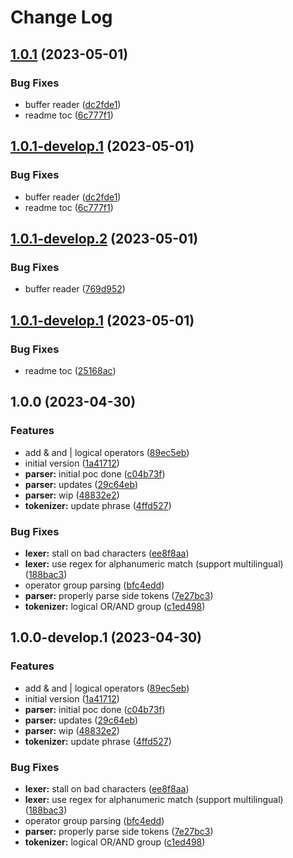 # Change Log

## [1.0.1](https://github.com/chenasraf/search-ast-parser-js/compare/v1.0.0...v1.0.1) (2023-05-01)


### Bug Fixes

* buffer reader ([dc2fde1](https://github.com/chenasraf/search-ast-parser-js/commit/dc2fde1da40fc120d5624973b241cc5a7424f2d5))
* readme toc ([6c777f1](https://github.com/chenasraf/search-ast-parser-js/commit/6c777f1bdd53a75cba5e1fad44ddb697f70ff8b8))

## [1.0.1-develop.1](https://github.com/chenasraf/search-ast-parser-js/compare/v1.0.0...v1.0.1-develop.1) (2023-05-01)


### Bug Fixes

* buffer reader ([dc2fde1](https://github.com/chenasraf/search-ast-parser-js/commit/dc2fde1da40fc120d5624973b241cc5a7424f2d5))
* readme toc ([6c777f1](https://github.com/chenasraf/search-ast-parser-js/commit/6c777f1bdd53a75cba5e1fad44ddb697f70ff8b8))

## [1.0.1-develop.2](https://github.com/chenasraf/search-ast-parser-js/compare/v1.0.1-develop.1...v1.0.1-develop.2) (2023-05-01)


### Bug Fixes

* buffer reader ([769d952](https://github.com/chenasraf/search-ast-parser-js/commit/769d952f42fed310ba23e3aa73ef24f3dabe5065))

## [1.0.1-develop.1](https://github.com/chenasraf/search-ast-parser-js/compare/v1.0.0...v1.0.1-develop.1) (2023-05-01)


### Bug Fixes

* readme toc ([25168ac](https://github.com/chenasraf/search-ast-parser-js/commit/25168acfee55f1e813e3555d364f53105aad9319))

## 1.0.0 (2023-04-30)


### Features

* add & and | logical operators ([89ec5eb](https://github.com/chenasraf/search-ast-parser-js/commit/89ec5ebd8013f3894cdbeec9e944f9abcebdbf5b))
* initial version ([1a41712](https://github.com/chenasraf/search-ast-parser-js/commit/1a41712062d1760d0513505f73398cc237e943cc))
* **parser:** initial poc done ([c04b73f](https://github.com/chenasraf/search-ast-parser-js/commit/c04b73f014da41f2abfc0fdd6a746b3ede699280))
* **parser:** updates ([29c64eb](https://github.com/chenasraf/search-ast-parser-js/commit/29c64eb6689148f565aaea755dbee86e8b4eaa3c))
* **parser:** wip ([48832e2](https://github.com/chenasraf/search-ast-parser-js/commit/48832e23eafbfe63ecfc7a6071d01e762584dc0d))
* **tokenizer:** update phrase ([4ffd527](https://github.com/chenasraf/search-ast-parser-js/commit/4ffd52714d8b0a9b215c179714f87ac07171448c))


### Bug Fixes

* **lexer:** stall on bad characters ([ee8f8aa](https://github.com/chenasraf/search-ast-parser-js/commit/ee8f8aa3abf51f2af5401cd2607d7b59cb33213c))
* **lexer:** use regex for alphanumeric match (support multilingual) ([188bac3](https://github.com/chenasraf/search-ast-parser-js/commit/188bac3502873f6a782f49ca86aa9cbdc1738bcb))
* operator group parsing ([bfc4edd](https://github.com/chenasraf/search-ast-parser-js/commit/bfc4edda9d0508bf61da01bca94d7e6f0578a2a5))
* **parser:** properly parse side tokens ([7e27bc3](https://github.com/chenasraf/search-ast-parser-js/commit/7e27bc32aa530156b6609cbf5ba573517d2d4a3d))
* **tokenizer:** logical OR/AND group ([c1ed498](https://github.com/chenasraf/search-ast-parser-js/commit/c1ed498fe7c9166894cd3f23df38ccea24553d4c))

## 1.0.0-develop.1 (2023-04-30)


### Features

* add & and | logical operators ([89ec5eb](https://github.com/chenasraf/search-ast-parser-js/commit/89ec5ebd8013f3894cdbeec9e944f9abcebdbf5b))
* initial version ([1a41712](https://github.com/chenasraf/search-ast-parser-js/commit/1a41712062d1760d0513505f73398cc237e943cc))
* **parser:** initial poc done ([c04b73f](https://github.com/chenasraf/search-ast-parser-js/commit/c04b73f014da41f2abfc0fdd6a746b3ede699280))
* **parser:** updates ([29c64eb](https://github.com/chenasraf/search-ast-parser-js/commit/29c64eb6689148f565aaea755dbee86e8b4eaa3c))
* **parser:** wip ([48832e2](https://github.com/chenasraf/search-ast-parser-js/commit/48832e23eafbfe63ecfc7a6071d01e762584dc0d))
* **tokenizer:** update phrase ([4ffd527](https://github.com/chenasraf/search-ast-parser-js/commit/4ffd52714d8b0a9b215c179714f87ac07171448c))


### Bug Fixes

* **lexer:** stall on bad characters ([ee8f8aa](https://github.com/chenasraf/search-ast-parser-js/commit/ee8f8aa3abf51f2af5401cd2607d7b59cb33213c))
* **lexer:** use regex for alphanumeric match (support multilingual) ([188bac3](https://github.com/chenasraf/search-ast-parser-js/commit/188bac3502873f6a782f49ca86aa9cbdc1738bcb))
* operator group parsing ([bfc4edd](https://github.com/chenasraf/search-ast-parser-js/commit/bfc4edda9d0508bf61da01bca94d7e6f0578a2a5))
* **parser:** properly parse side tokens ([7e27bc3](https://github.com/chenasraf/search-ast-parser-js/commit/7e27bc32aa530156b6609cbf5ba573517d2d4a3d))
* **tokenizer:** logical OR/AND group ([c1ed498](https://github.com/chenasraf/search-ast-parser-js/commit/c1ed498fe7c9166894cd3f23df38ccea24553d4c))
